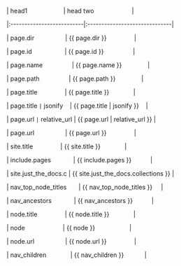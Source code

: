 | head1                     | head two                      |

|:--------------------------|:------------------------------|

| page.dir                  | {{ page.dir }}                |

| page.id                   | {{ page.id }}                 |

| page.name                 | {{ page.name }}               |

| page.path                 | {{ page.path }}               |

| page.title                | {{ page.title }}              |

| page.title `|` jsonify    | {{ page.title | jsonify }}    |

| page.url `|` relative_url | {{ page.url | relative_url }} |

| page.url                  | {{ page.url }}                |

| site.title                | {{ site.title }}              |

| include.pages             | {{ include.pages }}           |

| site.just_the_docs.c | {{ site.just_the_docs.collections }} |

| nav_top_node_titles       | {{ nav_top_node_titles }}     |

| nav_ancestors             | {{ nav_ancestors }}           |

| node.title                | {{ node.title }}              |

| node                      | {{ node }}                    |

| node.url                  | {{ node.url }}                |

| nav_children              | {{ nav_children }}            |